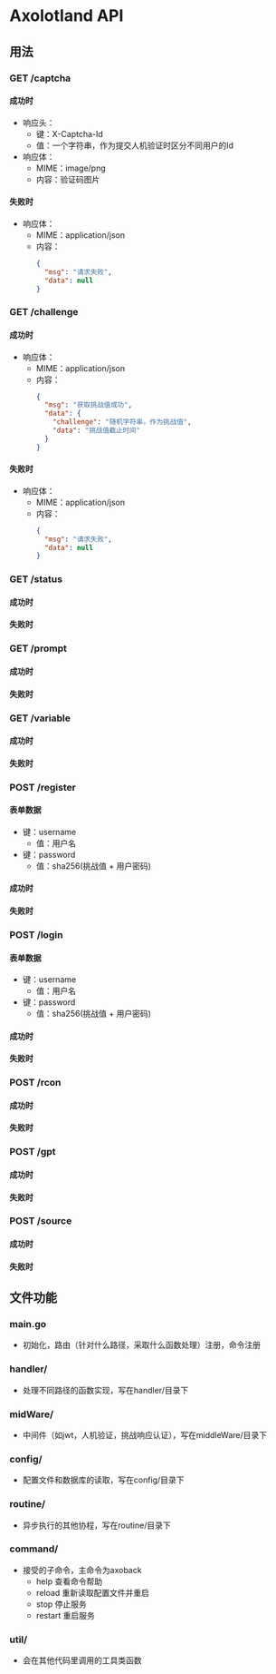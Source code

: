 # Axolotland API
## 用法
### GET /captcha
#### 成功时
- 响应头：
  - 键：X-Captcha-Id
  - 值：一个字符串，作为提交人机验证时区分不同用户的Id
- 响应体：
  - MIME：image/png
  - 内容：验证码图片
#### 失败时
- 响应体：
  - MIME：application/json
  - 内容：
      ```json
      {
	    "msg": "请求失败",
		"data": null
	  }
      ```
### GET /challenge
#### 成功时
- 响应体：
  - MIME：application/json
  - 内容：
      ```json
      {
	    "msg": "获取挑战值成功",
		"data": {
		  "challenge": "随机字符串，作为挑战值",
		  "data": "挑战值截止时间"
		}
	  }
      ```
#### 失败时
- 响应体：
  - MIME：application/json
  - 内容：
      ```json
      {
	    "msg": "请求失败",
		"data": null
	  }
      ```

### GET /status
#### 成功时

#### 失败时


### GET /prompt
#### 成功时

#### 失败时


### GET /variable
#### 成功时

#### 失败时


### POST /register
#### 表单数据
  - 键：username
    - 值：用户名
  - 键：password
    - 值：sha256(挑战值 + 用户密码)
#### 成功时

#### 失败时


### POST /login
#### 表单数据
  - 键：username
    - 值：用户名
  - 键：password
    - 值：sha256(挑战值 + 用户密码)
#### 成功时

#### 失败时


### POST /rcon
#### 成功时

#### 失败时


### POST /gpt
#### 成功时

#### 失败时


### POST /source
#### 成功时

#### 失败时


## 文件功能
### main.go
- 初始化，路由（针对什么路径，采取什么函数处理）注册，命令注册
### handler/
- 处理不同路径的函数实现，写在handler/目录下
### midWare/
- 中间件（如jwt，人机验证，挑战响应认证），写在middleWare/目录下
### config/
- 配置文件和数据库的读取，写在config/目录下
### routine/
- 异步执行的其他协程，写在routine/目录下
### command/
- 接受的子命令，主命令为axoback
  - help 查看命令帮助
  - reload 重新读取配置文件并重启
  - stop 停止服务
  - restart 重启服务
### util/
- 会在其他代码里调用的工具类函数
